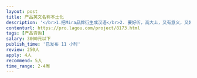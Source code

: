 ```yaml
---                
layout: post       
title: 产品英文名称本土化           
description: '</br>1.把Mira品牌衍生成汉语</br>2. 要好听，高大上，又有意义，又好记</br>中文名字要参照：外文含义、产品特性、音译方式、意译方式、外在形象、目标用户群、市场定位</br> 3.此命名必须为原创，未在国家商标局注册过，必须可以注册文字类商标，确保与已有的25类服装类品牌名称不冲突 4.该产品客户群为中高端，时尚温暖、30至40岁女性。  知识产权说明  1、所设计的作品为原创，为第一次发布，未侵犯他人的著作权，如有侵犯他人著作权，由设计者承担所有法律责任；  2、 我方支付设计制作费，即拥有该作品的知识产权，包括著作权,使用权和发布权等,有权对设计作品进行修改,组合和应用;设计者不得再向其他任何地方使用该设计作品;  3、设计者不得再在其他任何地方使用该设计作品，否则我方保留行使法律诉讼的权利。</br>4、申请时请注明之前有参与过的外语品牌中国化案例 </br>附上</br>Mira, 外文含义：</br>专为备孕家庭和女性健康而设计，</br>绿色，选用心里疗法中最常用让人昂送的柔和颜色，在西班牙语的寓意为看见（sight)，代表Mira从此帮助女性更容易和准确的了解自己。</br>Mira，同时也是一个温和的女生的名字，但又带有准确和权威的寓意。字体设计在i处为左右堆成，把“看见”的寓意形象的表达出来。</br>同时，Mira中间的几个字母又看似好像新发的绿芽，预示着对下一代的希望</br>'     
contenturl: https://pro.lagou.com/project/8173.html      
tags: [产品咨询]            
salary: 3000元以下          
publish_time: '已发布 11 小时'         
review: 250人                   
apply: 4人                   
recommend: 5人                   
time_range: 2-4周              
---                 
```

